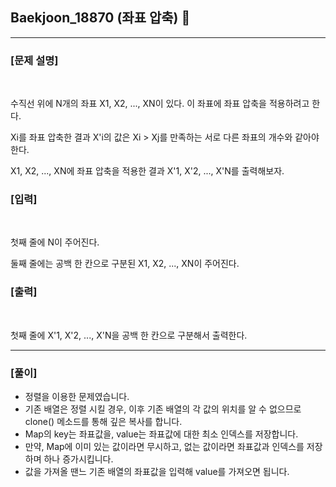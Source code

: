 ## Baekjoon_18870 (좌표 압축) 🚀
___


### **[문제 설명]**
<br>

수직선 위에 N개의 좌표 X1, X2, ..., XN이 있다. 이 좌표에 좌표 압축을 적용하려고 한다.

Xi를 좌표 압축한 결과 X'i의 값은 Xi > Xj를 만족하는 서로 다른 좌표의 개수와 같아야 한다.

X1, X2, ..., XN에 좌표 압축을 적용한 결과 X'1, X'2, ..., X'N를 출력해보자.


### **[입력]**
<br>

첫째 줄에 N이 주어진다.

둘째 줄에는 공백 한 칸으로 구분된 X1, X2, ..., XN이 주어진다.

### **[출력]**
<br>

첫째 줄에 X'1, X'2, ..., X'N을 공백 한 칸으로 구분해서 출력한다.

___


### **[풀이]**

- 정렬을 이용한 문제였습니다.
- 기존 배열은 정렬 시킬 경우, 이후 기존 배열의 각 값의 위치를 알 수 없으므로 clone() 메소드를 통해 깊은 복사를 합니다.
- Map의 key는 좌표값을, value는 좌표값에 대한 최소 인덱스를 저장합니다.
- 만약, Map에 이미 있는 값이라면 무시하고, 없는 값이라면 좌표값과 인덱스를 저장하며 하나 증가시킵니다.
- 값을 가져올 땐느 기존 배열의 좌표값을 입력해 value를 가져오면 됩니다.
